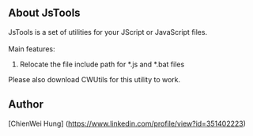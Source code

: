 ## About JsTools

JsTools is a set of utilities for your JScript or JavaScript files.<br />
<br />
Main features:<br />
  1. Relocate the file include path for *.js and *.bat files<br />

Please also download CWUtils for this utility to work.<br />
 
## Author
[ChienWei Hung] (https://www.linkedin.com/profile/view?id=351402223)
